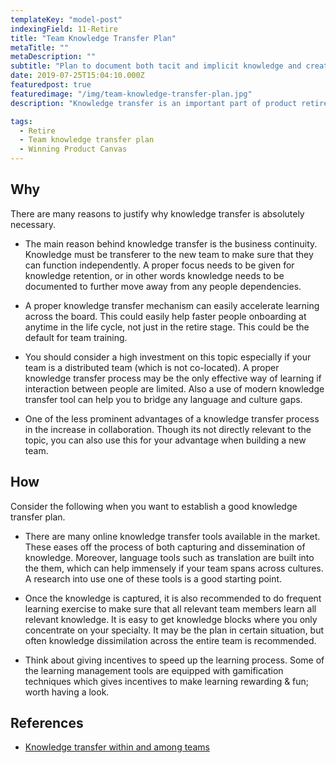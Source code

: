 ```yaml
---
templateKey: "model-post"
indexingField: 11-Retire
title: "Team Knowledge Transfer Plan"
metaTitle: ""
metaDescription: ""
subtitle: "Plan to document both tacit and implicit knowledge and create knowledge ramp up materials to transfer knowledge"
date: 2019-07-25T15:04:10.000Z
featuredpost: true
featuredimage: "/img/team-knowledge-transfer-plan.jpg"
description: "Knowledge transfer is an important part of product retirement. This process involves both documentation and learning of both tacit and implicit knowledge that the team has gathered over time. First, process and tools needs to be in place to record both technical and domain related knowledge. Thereafter, a process need to be in place for learning and getting new team members up to speed quickly with all relevant information"

tags:
  - Retire
  - Team knowledge transfer plan
  - Winning Product Canvas
---
```


## Why

There are many reasons to justify why knowledge transfer is absolutely necessary. 

- The main reason behind knowledge transfer is the business continuity. Knowledge must be transferer to the new team to make sure that they can function independently. A proper focus needs to be given for knowledge retention, or in other words knowledge needs to be documented to further move away from any people dependencies. 

- A proper knowledge transfer mechanism can easily accelerate learning across the board. This could easily help faster people onboarding at anytime in the life cycle, not just in the retire stage. This could be the default for team training.

- You should consider a high investment on this topic especially if your team is a distributed team (which is not co-located). A proper knowledge transfer process may be the only effective way of learning if interaction between people are limited. Also a use of modern knowledge transfer tool can help you to bridge any language and culture gaps.

- One of the less prominent advantages of a knowledge transfer process in the increase in collaboration. Though its not directly relevant to the topic, you can also use this for your advantage when building a new team.


## How

Consider the following when you want to establish a good knowledge transfer plan.

- There are many online knowledge transfer tools available in the market. These eases off the process of both capturing and dissemination of knowledge. Moreover, language tools such as translation are built into the them, which can help immensely if your team spans across cultures. A research into use one of these tools is a good starting point.

- Once the knowledge is captured, it is also recommended to do frequent learning exercise to make sure that all relevant team members learn all relevant knowledge. It is easy to get knowledge blocks where you only concentrate on your specialty. It may be the plan in certain situation, but often knowledge dissimilation across the entire team is recommended. 

- Think about giving incentives to speed up the learning process. Some of the learning management tools are equipped with gamification techniques which gives incentives to make learning rewarding & fun; worth having a look.


## References

- [Knowledge transfer within and among teams](https://www.wolfmotivation.com/programs/knowledge-transfer-within-and-among-teams)

